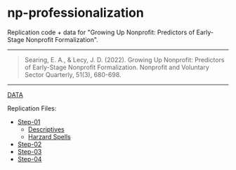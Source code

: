 # np-professionalization

Replication code + data for "Growing Up Nonprofit: Predictors of Early-Stage Nonprofit Formalization".

-----

> Searing, E. A., & Lecy, J. D. (2022). Growing Up Nonprofit: Predictors of Early-Stage Nonprofit Formalization. Nonprofit and Voluntary Sector Quarterly, 51(3), 680-698.

-----


[DATA](/Data) 

Replication Files:  

* [Step-01](step-01-create-discrete-hazard-dataset.html)
  - [Descriptives](step-01.01-descriptive-statistics.html)
  - [Harzard Spells](step-01.02-spells.html)
* [Step-02](step-02-specify-models.html)
* [Step-03](step-03-calculate-effects.html)
* [Step-04](step-04-create-graphs-for-paper.html)
